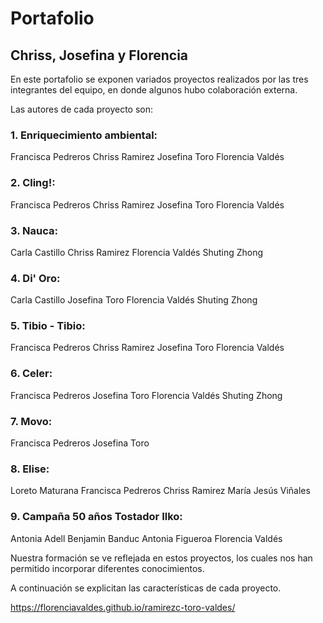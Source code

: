 # Portafolio
## Chriss, Josefina y Florencia

En este portafolio se exponen variados proyectos realizados por las tres integrantes del equipo, en donde algunos hubo colaboración externa.

Las autores de cada proyecto son:
### 1. Enriquecimiento ambiental:
Francisca Pedreros
Chriss Ramirez
  Josefina Toro
  Florencia Valdés

### 2. Cling!:
  Francisca Pedreros
  Chriss Ramirez
  Josefina Toro
  Florencia Valdés

### 3. Nauca:
  Carla Castillo
  Chriss Ramirez
  Florencia Valdés
  Shuting Zhong

### 4. Di' Oro:
  Carla Castillo
  Josefina Toro
  Florencia Valdés
  Shuting Zhong

### 5. Tibio - Tibio:
  Francisca Pedreros
  Chriss Ramirez
  Josefina Toro
  Florencia Valdés

### 6. Celer:
  Francisca Pedreros
  Josefina Toro
  Florencia Valdés
  Shuting Zhong

### 7. Movo:
  Francisca Pedreros
  Josefina Toro

### 8. Elise:
  Loreto Maturana
  Francisca Pedreros
  Chriss Ramirez
  María Jesús Viñales

### 9. Campaña 50 años Tostador Ilko:
  Antonia Adell
  Benjamin Banduc
  Antonia Figueroa
  Florencia Valdés

Nuestra formación se ve reflejada en estos proyectos, los cuales nos han permitido incorporar diferentes conocimientos.

A continuación se explicitan las características de cada proyecto.

https://florenciavaldes.github.io/ramirezc-toro-valdes/
